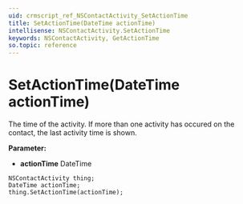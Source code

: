 ```yaml
---
uid: crmscript_ref_NSContactActivity_SetActionTime
title: SetActionTime(DateTime actionTime)
intellisense: NSContactActivity.SetActionTime
keywords: NSContactActivity, GetActionTime
so.topic: reference
---
```


# SetActionTime(DateTime actionTime)

The time of the activity. If more than one activity has occured on the contact, the last activity time is shown.

**Parameter:** 
 - **actionTime** DateTime

```crmscript
NSContactActivity thing;
DateTime actionTime;
thing.SetActionTime(actionTime);
```

